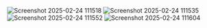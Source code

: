 ![Screenshot 2025-02-24 111518](https://github.com/user-attachments/assets/84abc1db-f474-4ce6-9f0e-0ec659e39ecf)
![Screenshot 2025-02-24 111535](https://github.com/user-attachments/assets/e645f992-24fc-4707-ad94-839136dd8251)
![Screenshot 2025-02-24 111552](https://github.com/user-attachments/assets/78ac32e5-1a16-4b85-9c7e-b64077ec6e56)
![Screenshot 2025-02-24 111604](https://github.com/user-attachments/assets/b5dbf10a-4d5d-4824-bec2-f457df7e97d3)
